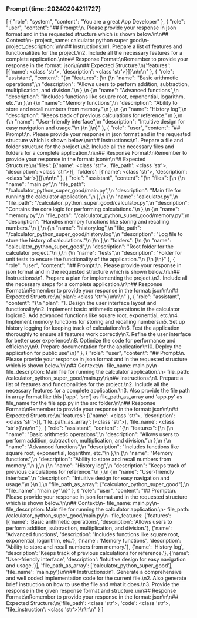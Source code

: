 ### Prompt (time: 20240204211727)

[
    {
        "role": "system",
        "content": "You are a great App Developer"
    },
    {
        "role": "user",
        "content": "## Prompt:\n. Please provide your response in json format and in the requested structure which is shown below.\n\n## Context:\n- project_name: calculator python super good\n- project_description: \n\n## Instructions:\n1. Prepare a list of features and functionalities for the project.\n2. Include all the necessary features for a complete application.\n\n## Response Format:\nRemember to provide your response in the format: json\n\n## Expected Structure:\n{'features': [{'name': <class 'str'>, 'description': <class 'str'>}]}\n\n\n"
    },
    {
        "role": "assistant",
        "content": "{\n  \"features\": [\n    {\n      \"name\": \"Basic arithmetic operations\",\n      \"description\": \"Allows users to perform addition, subtraction, multiplication, and division.\"\n    },\n    {\n      \"name\": \"Advanced functions\",\n      \"description\": \"Includes functions like square root, exponential, logarithm, etc.\"\n    },\n    {\n      \"name\": \"Memory functions\",\n      \"description\": \"Ability to store and recall numbers from memory.\"\n    },\n    {\n      \"name\": \"History log\",\n      \"description\": \"Keeps track of previous calculations for reference.\"\n    },\n    {\n      \"name\": \"User-friendly interface\",\n      \"description\": \"Intuitive design for easy navigation and usage.\"\n    }\n  ]\n}"
    },
    {
        "role": "user",
        "content": "## Prompt:\n. Please provide your response in json format and in the requested structure which is shown below.\n\n## Instructions:\n1. Prepare a file and folder structure for the project.\n2. Include all the necessary files and folders for a complete application.\n\n## Response Format:\nRemember to provide your response in the format: json\n\n## Expected Structure:\n{'files': [{'name': <class 'str'>, 'file_path': <class 'str'>, 'description': <class 'str'>}], 'folders': [{'name': <class 'str'>, 'description': <class 'str'>}]}\n\n\n"
    },
    {
        "role": "assistant",
        "content": "{\n  \"files\": [\n    {\n      \"name\": \"main.py\",\n      \"file_path\": \"/calculator_python_super_good/main.py\",\n      \"description\": \"Main file for running the calculator application.\"\n    },\n    {\n      \"name\": \"calculator.py\",\n      \"file_path\": \"/calculator_python_super_good/calculator.py\",\n      \"description\": \"Contains the core logic for performing calculations.\"\n    },\n    {\n      \"name\": \"memory.py\",\n      \"file_path\": \"/calculator_python_super_good/memory.py\",\n      \"description\": \"Handles memory functions like storing and recalling numbers.\"\n    },\n    {\n      \"name\": \"history.log\",\n      \"file_path\": \"/calculator_python_super_good/history.log\",\n      \"description\": \"Log file to store the history of calculations.\"\n    }\n  ],\n  \"folders\": [\n    {\n      \"name\": \"calculator_python_super_good\",\n      \"description\": \"Root folder for the calculator project.\"\n    },\n    {\n      \"name\": \"tests\",\n      \"description\": \"Folder for unit tests to ensure the functionality of the application.\"\n    }\n  ]\n}"
    },
    {
        "role": "user",
        "content": "## Prompt:\n. Please provide your response in json format and in the requested structure which is shown below.\n\n## Instructions:\n1. Prepare a plan for implementing the project.\n2. Include all the necessary steps for a complete application.\n\n## Response Format:\nRemember to provide your response in the format: json\n\n## Expected Structure:\n{'plan': <class 'str'>}\n\n\n"
    },
    {
        "role": "assistant",
        "content": "{\n  \"plan\": \"1. Design the user interface layout and functionality\\n2. Implement basic arithmetic operations in the calculator logic\\n3. Add advanced functions like square root, exponential, etc.\\n4. Implement memory functions for storing and recalling numbers\\n5. Set up history logging for keeping track of calculations\\n6. Test the application thoroughly to ensure all features work correctly\\n7. Refine the user interface for better user experience\\n8. Optimize the code for performance and efficiency\\n9. Prepare documentation for the application\\n10. Deploy the application for public use\"\n}"
    },
    {
        "role": "user",
        "content": "## Prompt:\n. Please provide your response in json format and in the requested structure which is shown below.\n\n## Context:\n- file_name: main.py\n- file_description: Main file for running the calculator application.\n- file_path: /calculator_python_super_good/main.py\n\n## Instructions:\n1. Prepare a list of features and functionalities for the project.\n2. Include all the necessary features for a complete application.\n3. Also provide the file path in array format like this ['app', 'src'] as file_path_as_array and 'app.py' as file_name for the file app.py in the src folder.\n\n## Response Format:\nRemember to provide your response in the format: json\n\n## Expected Structure:\n{'features': [{'name': <class 'str'>, 'description': <class 'str'>}], 'file_path_as_array': [<class 'str'>], 'file_name': <class 'str'>}\n\n\n"
    },
    {
        "role": "assistant",
        "content": "{\n  \"features\": [\n    {\n      \"name\": \"Basic arithmetic operations\",\n      \"description\": \"Allows users to perform addition, subtraction, multiplication, and division.\"\n    },\n    {\n      \"name\": \"Advanced functions\",\n      \"description\": \"Includes functions like square root, exponential, logarithm, etc.\"\n    },\n    {\n      \"name\": \"Memory functions\",\n      \"description\": \"Ability to store and recall numbers from memory.\"\n    },\n    {\n      \"name\": \"History log\",\n      \"description\": \"Keeps track of previous calculations for reference.\"\n    },\n    {\n      \"name\": \"User-friendly interface\",\n      \"description\": \"Intuitive design for easy navigation and usage.\"\n    }\n  ],\n  \"file_path_as_array\": [\"calculator_python_super_good\"],\n  \"file_name\": \"main.py\"\n}"
    },
    {
        "role": "user",
        "content": "## Prompt:\n. Please provide your response in json format and in the requested structure which is shown below.\n\n## Context:\n- file_name: main.py\n- file_description: Main file for running the calculator application.\n- file_path: /calculator_python_super_good/main.py\n- file_features: {'features': [{'name': 'Basic arithmetic operations', 'description': 'Allows users to perform addition, subtraction, multiplication, and division.'}, {'name': 'Advanced functions', 'description': 'Includes functions like square root, exponential, logarithm, etc.'}, {'name': 'Memory functions', 'description': 'Ability to store and recall numbers from memory.'}, {'name': 'History log', 'description': 'Keeps track of previous calculations for reference.'}, {'name': 'User-friendly interface', 'description': 'Intuitive design for easy navigation and usage.'}], 'file_path_as_array': ['calculator_python_super_good'], 'file_name': 'main.py'}\n\n## Instructions:\n1. Generate a comprehensive and well coded implementation code for the current file.\n2. Also generate brief instruction on how to use the file and what it does.\n3. Provide the response in the given response format and structure.\n\n## Response Format:\nRemember to provide your response in the format: json\n\n## Expected Structure:\n{'file_path': <class 'str'>, 'code': <class 'str'>, 'file_instruction': <class 'str'>}\n\n\n"
    }
]